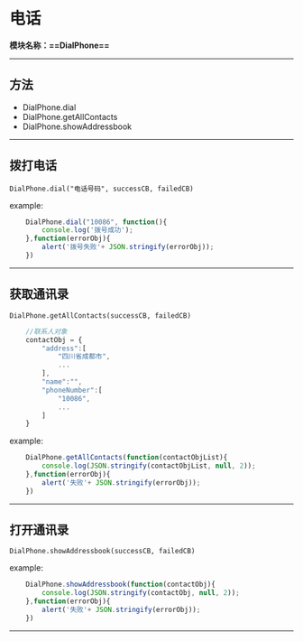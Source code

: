 # 电话
**模块名称：==DialPhone==**

****

## 方法
* DialPhone.dial
* DialPhone.getAllContacts
* DialPhone.showAddressbook

****

## 拨打电话

`DialPhone.dial("电话号码", successCB, failedCB)`

example:

```js
    DialPhone.dial("10086", function(){
    	console.log('拨号成功');
    },function(errorObj){
    	alert('拨号失败'+ JSON.stringify(errorObj));
    })
```

****

## 获取通讯录
`DialPhone.getAllContacts(successCB, failedCB)`

```js
    //联系人对象
    contactObj = {
        "address":[
            "四川省成都市",
            ...
        ],
        "name":"",
        "phoneNumber":[
            "10086",
            ...
        ]
    }
```

example:

```js
    DialPhone.getAllContacts(function(contactObjList){
    	console.log(JSON.stringify(contactObjList, null, 2));
    },function(errorObj){
    	alert('失败'+ JSON.stringify(errorObj));
    })
```

****

## 打开通讯录
`DialPhone.showAddressbook(successCB, failedCB)`

example:

```js
    DialPhone.showAddressbook(function(contactObj){
    	console.log(JSON.stringify(contactObj, null, 2));
    },function(errorObj){
    	alert('失败'+ JSON.stringify(errorObj));
    })
```

****


